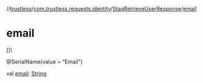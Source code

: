 //[trustless](../../../index.md)/[com.trustless.requests.identity](../index.md)/[StaqRetrieveUserResponse](index.md)/[email](email.md)

# email

[]\

@SerialName(value = &quot;Email&quot;)

val [email](email.md): [String](https://kotlinlang.org/api/latest/jvm/stdlib/kotlin/-string/index.html)
